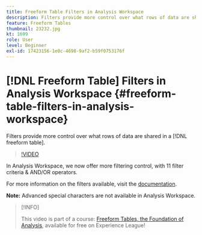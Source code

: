 ```yaml
---
title: Freeform Table Filters in Analysis Workspace
description: Filters provide more control over what rows of data are shared in a freeform table.
feature: Freeform Tables
thumbnail: 23232.jpg
kt: 1699
role: User
level: Beginner
exl-id: 17423156-1e0c-4698-9af2-b59f0753176f
---
```

# [!DNL Freeform Table] Filters in Analysis Workspace {#freeform-table-filters-in-analysis-workspace}

Filters provide more control over what rows of data are shared in a [!DNL freeform table].

>[!VIDEO](https://video.tv.adobe.com/v/23232/?quality=12)

In Analysis Workspace, we now offer more filtering control, with 11 filter criteria & AND/OR operators.

For more information on the filters available, visit the [documentation](https://experienceleague.adobe.com/docs/analytics-platform/using/cja-workspace/visualizations/freeform-table/pagination-filtering-sorting.html#cja-workspace?lang=en).

**Note:** Advanced special characters are not available in Analysis Workspace.

>[!INFO]
>
> This video is part of a course: [Freeform Tables, the Foundation of Analysis](https://experienceleague.adobe.com/?recommended=Analytics-U-1-2020.3), available for free on Experience League!
